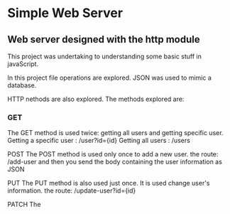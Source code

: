 # Simple Web Server
## Web server designed with the http module

This project was undertaking to understanding some basic stuff in javaScript.

In this project file operations are explored. JSON  was used to mimic a database.

HTTP nethods are also explored.
The methods explored are:
### GET
The GET method is used twice: getting all users and getting specific user.
Getting a specific user : /user?id={id}
Getting all users : /users

POST
The POST  method is used only once to add a new user.
the route: /add-user and then  you send the body containing the user information as JSON

PUT
The PUT method is also used just once. It is used change user's information.
the route: /update-user?id={id}

PATCH
The

